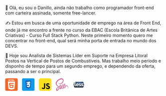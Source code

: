 👋 Olá, eu sou o Danillo, ainda não trabalho como programador front-end com carteira assinada, somente free-lancer. 

✍ Estou em busca de uma oportunidade de emprego na área de Front End, onde já me encontro a frente no curso da EBAC (Escola Britânica de Artes Criativas) - Curso Full Stack Python.
Neste primeiro momento quero me concentrar no front-end, qual será minha porta de entrada no mundo dos DEVS.

🌱 Hoje sou Analista de Sistemas Líder em Suporte na Empresa Litoral Postos na Vertical de Postos de Combustíveis.
Mas trabalho meio período e disponho de tempo para um segundo emprego, e dependendo da oferta, passando a ser o príncipal.


<img src='./html5certo.png' style='width:40px; height:40px; border-radius:4px'/> <img src='./csscerto.png' style='width:40px; height:40px; border-radius:4px'/> <img src='./js.png' style='width:40px; height:40px;'/> <img src='./sass.png' style='width:40px; height:40px;'/> <img src='./less.png' style='width:40px; height:40px;'/>


